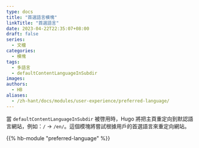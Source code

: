 ```yaml
---
type: docs
title: "首選語言模塊"
linkTitle: "首選語言"
date: 2023-04-22T22:35:07+08:00
draft: false
series:
  - 文檔
categories:
  - 模塊
tags:
  - 多語言
  - defaultContentLanguageInSubdir
images:
authors:
  - HB
aliases:
  - /zh-hant/docs/modules/user-experience/preferred-language/
---
```


當 `defaultContentLanguageInSubdir` 被啓用時，Hugo 將把主頁重定向到默認語言網站，例如：`/` -> `/en/`。這個模塊將嘗試根據用戶的首選語言來重定向網站。

<!--more-->

{{% hb-module "preferred-language" %}}
